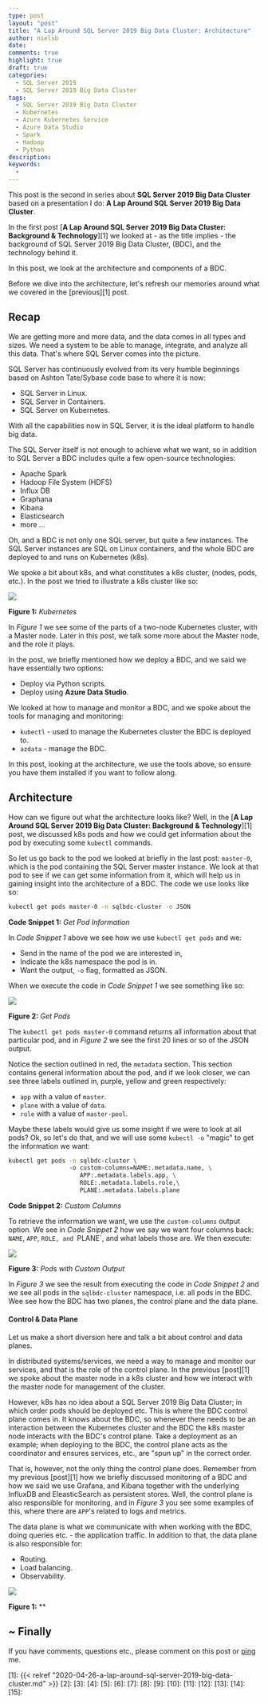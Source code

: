 ```yaml
---
type: post
layout: "post"
title: "A Lap Around SQL Server 2019 Big Data Cluster: Architecture"
author: nielsb
date: 
comments: true
highlight: true
draft: true
categories:
  - SQL Server 2019
  - SQL Server 2019 Big Data Cluster
tags:
  - SQL Server 2019 Big Data Cluster
  - Kubernetes
  - Azure Kubernetes Service
  - Azure Data Studio
  - Spark
  - Hadoop
  - Python
description: 
keywords:
  -   
---
```


This post is the second in series about **SQL Server 2019 Big Data Cluster** based on a presentation I do: **A Lap Around SQL Server 2019 Big Data Cluster**.

In the first post [**A Lap Around SQL Server 2019 Big Data Cluster: Background & Technology**][1] we looked at - as the title implies - the background of SQL Server 2019 Big Data Cluster, (BDC), and the technology behind it.

In this post, we look at the architecture and components of a BDC.

<!--more-->

Before we dive into the architecture, let's refresh our memories around what we covered in the [previous][1] post.

## Recap

We are getting more and more data, and the data comes in all types and sizes. We need a system to be able to manage, integrate, and analyze all this data. That's where SQL Server comes into the picture.

SQL Server has continuously evolved from its very humble beginnings based on Ashton Tate/Sybase code base to where it is now:

* SQL Server in Linux.
* SQL Server in Containers.
* SQL Server on Kubernetes.

With all the capabilities now in SQL Server, it is the ideal platform to handle big data.

The SQL Server itself is not enough to achieve what we want, so in addition to SQL Server a BDC includes quite a few open-source technologies:

* Apache Spark
* Hadoop File System (HDFS)
* Influx DB
* Graphana
* Kibana
* Elasticsearch
* more ...

Oh, and a BDC is not only one SQL server, but quite a few instances. The SQL Server instances are SQL on Linux containers, and the whole BDC are deployed to and runs on Kubernetes (k8s).

We spoke a bit about k8s, and what constitutes a k8s cluster, (nodes, pods, etc.). In the post we tried to illustrate a k8s cluster like so:

![](/images/posts/bdc-lap-around-bdc-kubernetes-1.png)

**Figure 1:** *Kubernetes*

In *Figure 1* we see some of the parts of a two-node Kubernetes cluster, with a Master node. Later in this post, we talk some more about the Master node, and the role it plays.

In the post, we briefly mentioned how we deploy a BDC, and we said we have essentially two options:

* Deploy via Python scripts.
* Deploy using **Azure Data Studio**.

We looked at how to manage and monitor a BDC, and we spoke about the tools for managing and monitoring:

* `kubectl` - used to manage the Kubernetes cluster the BDC is deployed to.
* `azdata` - manage the BDC.

In this post, looking at the architecture, we use the tools above, so ensure you have them installed if you want to follow along.

## Architecture

How can we figure out what the architecture looks like? Well, in the [**A Lap Around SQL Server 2019 Big Data Cluster: Background & Technology**][1] post, we discussed k8s pods and how we could get information about the pod by executing some `kubectl` commands.

So let us go back to the pod we looked at briefly in the last post: `master-0`, which is the pod containing the SQL Server master instance. We look at that pod to see if we can get some information from it, which will help us in gaining insight into the architecture of a BDC. The code we use looks like so:

``` bash
kubectl get pods master-0 -n sqlbdc-cluster -o JSON
```
**Code Snippet 1:** *Get Pod Information*

In *Code Snippet 1* above we see how we use `kubectl get pods` and we:

* Send in the name of the pod we are interested in,
* Indicate the k8s namespace the pod is in.
* Want the output, `-o` flag, formatted as JSON.

When we execute the code in *Code Snippet 1* we see something like so:

![](/images/posts/bdc-lap-around-arch-pods1.png)

**Figure 2:** *Get Pods*

The `kubectl get pods master-0` command returns all information about that particular pod, and in *Figure 2* we see the first 20 lines or so of the JSON output.

Notice the section outlined in red, the `metadata` section. This section contains general information about the pod, and if we look closer, we can see three labels outlined in, purple, yellow and green respectively: 

* `app` with a value of `master`.
* `plane` with a value of `data`.
* `role` with a value of `master-pool`.

Maybe these labels would give us some insight if we were to look at all pods? Ok, so let's do that, and we will use some `kubectl -o` "magic" to get the information we want:

```bash
kubectl get pods -n sqlbdc-cluster \ 
                 -o custom-columns=NAME:.metadata.name, \
                    APP:.metadata.labels.app, \
                    ROLE:.metadata.labels.role,\
                    PLANE:.metadata.labels.plane
```
**Code Snippet 2:** *Custom Columns*

To retrieve the information we want, we use the `custom-columns` output option. We see in *Code Snippet 2* how we say we want four columns back: `NAME`, `APP`, `ROLE, and `PLANE`, and what labels those are. We then execute:

![](/images/posts/bdc-lap-around-arch-roles-planes.png)

**Figure 3:** *Pods with Custom Output*

In *Figure 3* we see the result from executing the code in *Code Snippet 2* and we see all pods in the `sqlbdc-cluster` namespace, i.e. all pods in the BDC. Wee see how the BDC has two planes, the control plane and the data plane.

#### Control & Data Plane

Let us make a short diversion here and talk a bit about control and data planes.

In distributed systems/services, we need a way to manage and monitor our services, and that is the role of the control plane. In the previous [post][1] we spoke about the master node in a k8s cluster and how we interact with the master node for management of the cluster. 

However, k8s has no idea about a SQL Server 2019 Big Data Cluster; in which order pods should be deployed etc. This is where the BDC control plane comes in. It knows about the BDC, so whenever there needs to be an interaction between the Kubernetes cluster and the BDC the k8s master node interacts with the BDC's control plane. Take a deployment as an example; when deploying to the BDC, the control plane acts as the coordinator and ensures services, etc., are "spun up" in the correct order. 

That is, however, not the only thing the control plane does. Remember from my previous [post][1] how we briefly discussed monitoring of a BDC and how we said we use Grafana, and Kibana together with the underlying InfluxDB and EleasticSearch as persistent stores. Well, the control plane is also responsible for monitoring, and in *Figure 3* you see some examples of this, where there are `APP`'s related to logs and metrics.

The data plane is what we communicate with when working with the BDC, doing queries etc. - the application traffic. In addition to that, the data plane is also responsible for:

* Routing.
* Load balancing.
* Observability.






![](/images/posts/<image_name_incl_ext>)

**Figure 1:** **

## ~ Finally

If you have comments, questions etc., please comment on this post or [ping][ma] me.

[ma]: mailto:niels.it.berglund@gmail.com
[mp]: https://blog.acolyer.org
[iq]: https://www.infoq.com/
[ew]: http://sqlonice.com/
[re]: http://blog.revolutionanalytics.com
[sqsk]: https://www.sqlskills.com
[ba]: https://twitter.com/bob_albright


<!--
  post reference
  [pkg1]: {{< relref "" >}}
-->  


[1]: {{< relref "2020-04-26-a-lap-around-sql-server-2019-big-data-cluster.md" >}}
[2]:
[3]:
[4]:
[5]:
[6]:
[7]:
[8]:
[9]:
[10]:
[11]:
[12]:
[13]:
[14]:
[15]:   

<!--
[series1]: <> [SQL Server R Services](/series/sql_server_2k16_r_services)
[series2]: <> [Install R Packages in SQL Server ML Services](/series/sql_server_ml_services_install_packages)
[series3]: <> [sp_execute_external_script and SQL Server Compute Context](/series/spees_and_sql_compute_context)
-->

<!--
[findstr]: <> findstr /I \<word_to_find\> *
-->
